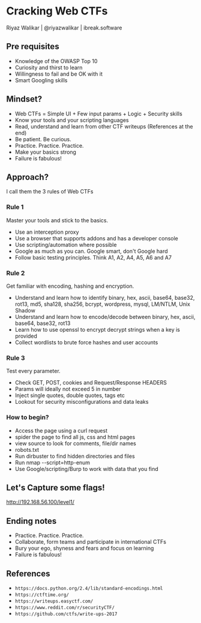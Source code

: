 # Cracking Web CTFs
Riyaz Walikar | @riyazwalikar | ibreak.software




## Pre requisites
- Knowledge of the OWASP Top 10
- Curiosity and thirst to learn
- Willingness to fail and be OK with it
- Smart Googling skills


## Mindset?

<ul align="left">
<li class="fragment">Web CTFs = Simple UI + Few input params + Logic + Security skills</li>
<li class="fragment">Know your tools and your scripting languages</li>
<li class="fragment">Read, understand and learn from other CTF writeups (References at the end)</li>
<li class="fragment">Be patient. Be curious.</li>
<li class="fragment">Practice. Practice. Practice.</li>
<li class="fragment">Make your basics strong</li> 
<li class="fragment">Failure is fabulous!</li>
</ul>


## Approach?

I call them the 3 rules of Web CTFs


### Rule 1
Master your tools and stick to the basics.

<ul align="left">
<li class="fragment">Use an interception proxy</li>
<li class="fragment">Use a browser that supports addons and has a developer console</li>
<li class="fragment">Use scripting/automation where possible</li>
<li class="fragment">Google as much as you can. Google smart, don't Google hard</li>
<li class="fragment">Follow basic testing principles. Think A1, A2, A4, A5, A6 and A7</li>
</ul>
 


### Rule 2
Get familiar with encoding, hashing and encryption.

<ul align="left">
<li class="fragment">Understand and learn how to identify binary, hex, ascii, base64, base32, rot13, md5, sha128, sha256, bcrypt, wordpress, mysql, LM/NTLM, Unix Shadow</li>
<li class="fragment">Understand and learn how to encode/decode between binary, hex, ascii, base64, base32, rot13</li>
<li class="fragment">Learn how to use openssl to encrypt decrypt strings when a key is provided</li>
<li class="fragment">Collect wordlists to brute force hashes and user accounts</li>
</ul>


### Rule 3
Test every parameter.

<ul align="left">
<li class="fragment">Check GET, POST, cookies and Request/Response HEADERS</li>
<li class="fragment">Params will ideally not exceed 5 in number</li>
<li class="fragment">Inject single quotes, double quotes, tags etc</li>
<li class="fragment">Lookout for security misconfigurations and data leaks</li>
</ul>



### How to begin?
+ Access the page using a curl request
+ spider the page to find all js, css and html pages
+ view source to look for comments, file/dir names
+ robots.txt
+ Run dirbuster to find hidden directories and files
+ Run nmap --script=http-enum
+ Use Google/scripting/Burp to work with data that you find



## Let's Capture some flags!
http://192.168.56.100/level1/



## Ending notes
- Practice. Practice. Practice.
- Collaborate, form teams and participate in international CTFs
- Bury your ego, shyness and fears and focus on learning
- Failure is fabulous!



## References
- `https://docs.python.org/2.4/lib/standard-encodings.html`
- `https://ctftime.org/`
- `https://writeups.easyctf.com/`
- `https://www.reddit.com/r/securityCTF/`
- `https://github.com/ctfs/write-ups-2017`